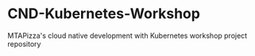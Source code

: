 # CND-Kubernetes-Workshop
MTAPizza's cloud native development with Kubernetes workshop project repository

